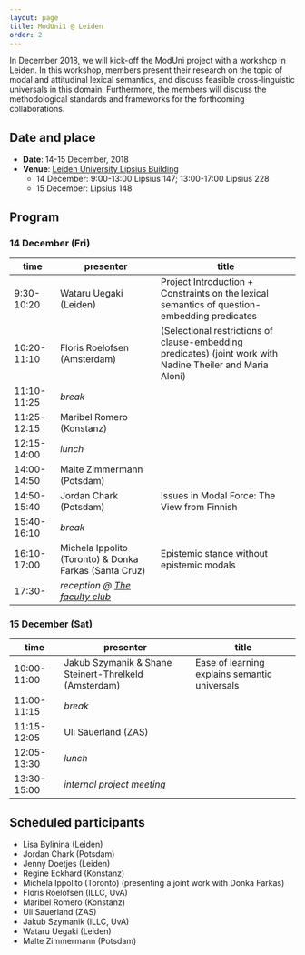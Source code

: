 ```yaml
---
layout: page
title: ModUni1 @ Leiden
order: 2
---
```


In December 2018, we will kick-off the ModUni project with a workshop in
Leiden. In this workshop, members present their research on the topic of modal
and attitudinal lexical semantics, and discuss feasible cross-linguistic
universals in this domain. Furthermore, the members will discuss the
methodological standards and frameworks for the forthcoming collaborations.

## Date and place

* **Date**: 14-15 December, 2018
* **Venue**: [Leiden University Lipsius Building](https://www.universiteitleiden.nl/en/locations/lipsius-building)
	- 14 December: 9:00-13:00 Lipsius 147; 13:00-17:00 Lipsius 228
	- 15 December: Lipsius 148
	
## Program

### 14 December (Fri)

| time        	| presenter                                              	| title                                                                 	|
|-------------	|--------------------------------------------------------	|-----------------------------------------------------------------------	|
| 9:30-10:20  	| Wataru Uegaki (Leiden)                                 	| Project Introduction + Constraints on the lexical semantics of question-embedding predicates 	|
| 10:20-11:10 	| Floris Roelofsen (Amsterdam)                           	| (Selectional restrictions of clause-embedding predicates)    (joint work with Nadine Theiler and Maria Aloni)                                                               	|
| 11:10-11:25 	| *break*                                                  	|                                                                       	|
| 11:25-12:15 	| Maribel Romero (Konstanz)                              	|                                                                       	|
| 12:15-14:00 	| *lunch*                                                  	|                                                                       	|
| 14:00-14:50 	| Malte Zimmermann (Potsdam)                             	|                                                                       	|
| 14:50-15:40 	| Jordan Chark (Potsdam)                                 	| Issues in Modal Force: The View from Finnish                          	|
| 15:40-16:10 	| *break*                                                  	|                                                                       	|
| 16:10-17:00 	| Michela Ippolito (Toronto) & Donka Farkas (Santa Cruz) 	|    Epistemic stance without epistemic modals                                                                   	|
| 17:30-        | *reception @ [The faculty club](https://www.staff.universiteitleiden.nl/buildings-and-facilities/catering-and-events/faculty-club/faculty-club/humanities?cf=humanities)* | |

### 15 December (Sat)

| time        	| presenter                                             	| title                                         	|
|-------------	|-------------------------------------------------------	|-----------------------------------------------	|
| 10:00-11:00 	| Jakub Szymanik & Shane Steinert-Threlkeld (Amsterdam) 	| Ease of learning explains semantic universals 	|
| 11:00-11:15 	| *break*                                                 	|                                               	|
| 11:15-12:05 	| Uli Sauerland (ZAS)                                        	|                                               	|
| 12:05-13:30 	| *lunch*                                                 	|                                               	|
| 13:30-15:00 	| *internal project meeting*                                       	|                                               	|


## Scheduled participants

- Lisa Bylinina (Leiden)
- Jordan Chark (Potsdam)
- Jenny Doetjes (Leiden)
- Regine Eckhard (Konstanz)
- Michela Ippolito (Toronto) (presenting a joint work with Donka Farkas)
- Floris Roelofsen (ILLC, UvA)
- Maribel Romero (Konstanz)
- Uli Sauerland (ZAS)
- Jakub Szymanik (ILLC, UvA)
- Wataru Uegaki (Leiden)
- Malte Zimmermann (Potsdam)


